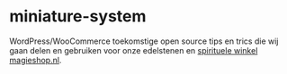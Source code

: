 # miniature-system

WordPress/WooCommerce toekomstige open source tips en trics die wij gaan delen en gebruiken voor onze edelstenen en [spirituele winkel magieshop.nl](https://www.magieshop.nl).
